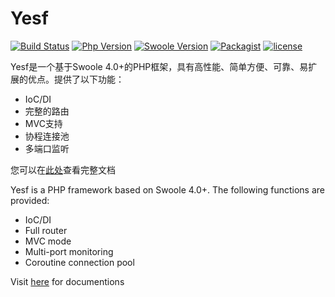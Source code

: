 # Yesf

[![Build Status](https://travis-ci.org/sylingd/Yesf.svg?branch=master)](https://travis-ci.org/sylingd/Yesf)
[![Php Version](https://img.shields.io/badge/php-%3E=7.1-brightgreen.svg?maxAge=2592000)](https://secure.php.net/)
[![Swoole Version](https://img.shields.io/badge/swoole-%3E=4.0-brightgreen.svg?maxAge=2592000)](https://github.com/swoole/swoole-src)
[![Packagist](https://img.shields.io/packagist/v/sylingd/yesf-framework.svg)](https://packagist.org/packages/sylingd/yesf-framework)
[![license](https://img.shields.io/github/license/sylingd/Yesf.svg)](https://github.com/sylingd/Yesf/blob/master/LICENSE)

Yesf是一个基于Swoole 4.0+的PHP框架，具有高性能、简单方便、可靠、易扩展的优点。提供了以下功能：

* IoC/DI
* 完整的路由
* MVC支持
* 协程连接池
* 多端口监听

您可以在[此处](https://yesf.sylibs.com)查看完整文档

Yesf is a PHP framework based on Swoole 4.0+. The following functions are provided:

* IoC/DI
* Full router
* MVC mode
* Multi-port monitoring
* Coroutine connection pool

Visit [here](https://yesf.sylibs.com) for documentions